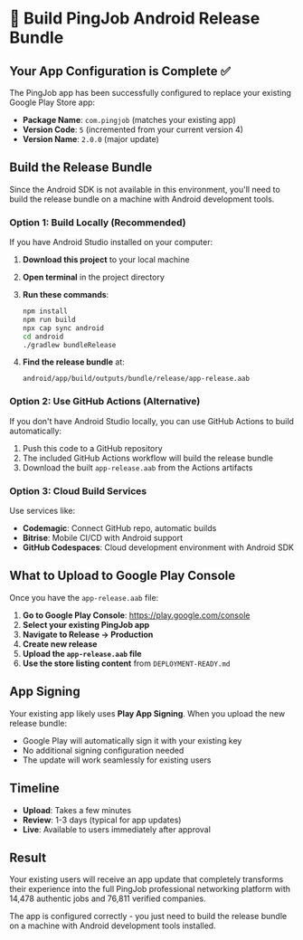 # 🔨 Build PingJob Android Release Bundle

## Your App Configuration is Complete ✅

The PingJob app has been successfully configured to replace your existing Google Play Store app:

- **Package Name**: `com.pingjob` (matches your existing app)
- **Version Code**: `5` (incremented from your current version 4)  
- **Version Name**: `2.0.0` (major update)

## Build the Release Bundle

Since the Android SDK is not available in this environment, you'll need to build the release bundle on a machine with Android development tools.

### Option 1: Build Locally (Recommended)

If you have Android Studio installed on your computer:

1. **Download this project** to your local machine
2. **Open terminal** in the project directory
3. **Run these commands**:
   ```bash
   npm install
   npm run build
   npx cap sync android
   cd android
   ./gradlew bundleRelease
   ```

4. **Find the release bundle** at:
   ```
   android/app/build/outputs/bundle/release/app-release.aab
   ```

### Option 2: Use GitHub Actions (Alternative)

If you don't have Android Studio locally, you can use GitHub Actions to build automatically:

1. Push this code to a GitHub repository
2. The included GitHub Actions workflow will build the release bundle
3. Download the built `app-release.aab` from the Actions artifacts

### Option 3: Cloud Build Services

Use services like:
- **Codemagic**: Connect GitHub repo, automatic builds
- **Bitrise**: Mobile CI/CD with Android support  
- **GitHub Codespaces**: Cloud development environment with Android SDK

## What to Upload to Google Play Console

Once you have the `app-release.aab` file:

1. **Go to Google Play Console**: https://play.google.com/console
2. **Select your existing PingJob app**
3. **Navigate to Release → Production**
4. **Create new release**
5. **Upload the `app-release.aab` file**
6. **Use the store listing content** from `DEPLOYMENT-READY.md`

## App Signing

Your existing app likely uses **Play App Signing**. When you upload the new release bundle:

- Google Play will automatically sign it with your existing key
- No additional signing configuration needed
- The update will work seamlessly for existing users

## Timeline

- **Upload**: Takes a few minutes
- **Review**: 1-3 days (typical for app updates)
- **Live**: Available to users immediately after approval

## Result

Your existing users will receive an app update that completely transforms their experience into the full PingJob professional networking platform with 14,478 authentic jobs and 76,811 verified companies.

The app is configured correctly - you just need to build the release bundle on a machine with Android development tools installed.